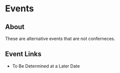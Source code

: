 # Events

## About
These are alternative events that are not conferneces.

## Event Links
- To Be Determined at a Later Date
